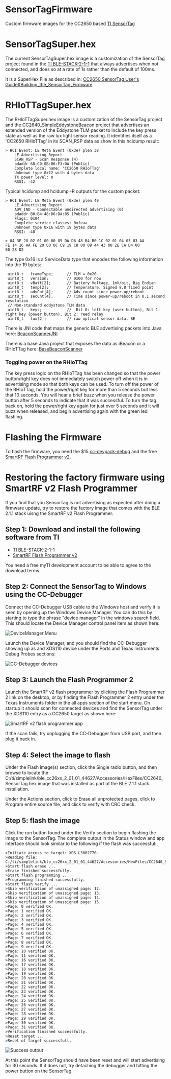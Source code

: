 # SensorTagFirmwareCustom firmware images for the CC2650 based [TI SensorTag](http://www.ti.com/ww/en/wireless_connectivity/sensortag2015/)# SensorTagSuper.hexThe current SensorTagSuper.hex image is a customization of the SensorTag project found in the [TI BLE-STACK-2-1-1](http://www.ti.com/tool/ble-stack) that always advertises when not connected, and does so at a rate of 1s rather than the default of 100ms.It is a SuperHex File as described in:[CC2650 SensorTag User's Guide#Building_the_SensorTag_Firmware](http://processors.wiki.ti.com/index.php/CC2650_SensorTag_User's_Guide#Building_the_SensorTag_Firmware)# RHIoTTagSuper.hexThe RHIoTTagSuper.hex image is a customization of the SensorTag project and the [CC2640_SimpleEddystoneBeacon](https://github.com/TI-LPRF-Software/CC2640_SimpleEddystoneBeacon) project that advertises an extended version of the Eddystone TLM packet to include the key press state as well as the raw lux light sensor reading. It identifies itself as a 'CC2650 RHIoTTag' in its SCAN_RSP data as show in this hcidump result:	> HCI Event: LE Meta Event (0x3e) plen 38    	LE Advertising Report      	SCAN_RSP - Scan Response (4)      	bdaddr 68:C9:0B:06:F3:0A (Public)      	Complete local name: 'CC2650 RHIoTTag'      	Unknown type 0x12 with 4 bytes data      	TX power level: 0      	RSSI: -42Typical hcidump  and hcidump -R outputs for the custom packet:	> HCI Event: LE Meta Event (0x3e) plen 40    	LE Advertising Report      	ADV_IND - Connectable undirected advertising (0)      	bdaddr B0:B4:48:D6:DA:85 (Public)      	Flags: 0x04      	Complete service classes: 0xfeaa      	Unknown type 0x16 with 19 bytes data      	RSSI: -48	> 04 3E 28 02 01 00 00 85 DA D6 48 B4 B0 1C 02 01 04 03 03 AA   	FE 14 16 AA FE 20 00 0C C9 19 C8 00 09 44 43 00 2E CA D4 00   	00 28 D2 The type 0x16 is a ServiceData type that encodes the following information into the 19 bytes:     uint8_t   frameType;      // TLM = 0x20     uint8_t   version;        // 0x00 for now     uint8_t   vBatt[2];       // Battery Voltage, 1mV/bit, Big Endian     uint8_t   temp[2];        // Temperature. Signed 8.8 fixed point     uint8_t   advCnt[4];      // Adv count since power-up/reboot     uint8_t   secCnt[4];      // Time since power-up/reboot in 0.1 second resolution     // Non-standard eddystone TLM data     uint8_t   keys;           //  Bit 0: left key (user button), Bit 1: right key (power button), Bit 2: reed relay     uint8_t   lux[2];         // raw optical sensor data, BEThere is JNI code that maps the generic BLE advertising packets into Java here: [BeaconScannerJNI](https://github.com/RHioTResearch/BeaconScannerJNI)There is a base Java project that exposes the data as iBeacon or a RHIoTTag here: [BaseBeaconScanner](https://github.com/RHioTResearch/BaseBeaconScanner)### Toggling power on the RHIoTTagThe key press logic on the RHIoTTag has been changed so that the power button/right key does not immediately switch power off when it is in advertising mode so that both keys can be used. To turn off the power of the RHIoTTag, hold the power/right key for more than 5 seconds but less that 10 seconds. You will hear a brief buzz when you release the power button after 5 seconds to indicate that it was successful. To turn the tag back on, hold the power/right key again for just over 5 seconds and it will buzz when released, and begin advertising again with the green led flashing.# Flashing the FirmwareTo flash the firmware, you need the $15 [cc-devpack-debug](http://www.ti.com/tool/cc-devpack-debug) and the free [SmartRF Flash Programmer v2](http://www.ti.com/tool/flash-programmer).# Restoring the factory firmware using SmartRF v2 Flash ProgrammerIf you find that you SensorTag is not advertising as expected after doing a firmware update, try to restore the factory image that comes with the BLE 2.1.1 stack uisng the SmartRF v2 Flash Programmer.## Step 1: Download and install the following software from TI* [TI BLE-STACK-2-1-1](http://www.ti.com/tool/ble-stack)* [SmartRF Flash Programmer v2](http://www.ti.com/tool/flash-programmer)You need a free myTI development account to be able to agree to the download terms.## Step 2: Connect the SensorTag to Windows using the CC-DebuggerConnect the CC-Debugger USB cable to the Windows host and verify it is seen by opening up the Windows Device Manager. You can do this by starting to type the phrase "device manager" in the windows search field. This should locate the Device Manager control panel item as shown here:![DeviceManager Menu](images/DeviceManagerSearch.png)Launch the Device Manager, and you should find the CC-Debugger showing up as and XDS110 device under the Ports and Texas Instruments Debug Probes sections:![CC-Debugger devices](images/DeviceManager.png)## Step 3: Launch the Flash Programmer 2Launch the SmartRF v2 flash programmer by clicking the Flash Programmer 2 link on the desktop, or by finding the Flash Programmer 2 entry under the Texas Instruments folder in the all apps section of the start menu. On startup it should scan for connected devices and find the SensorTag under the XDS110 entry as a CC2650 target as shown here:![SmartRF v2 flash programmer app](images/FlashProgrammer.png)If the scan fails, try unplugging the CC-Debugger from USB port, and then plug it back in.## Step 4: Select the image to flashUnder the Flash image(s) section, click the Single radio button, and then browse to locate the C:/ti/simplelink/ble_cc26xx_2_01_01_44627/Accessories/HexFiles/CC2640_SensorTag.hex image that was installed as part of the BLE 2.1.1 stack installation.Under the Actions section, click to Erase all unprotected pages, click to Program entire source file, and click to verify with CRC check.## Step 5: flash the imageClick the run button found under the Verify section to begin flashing the image to the SensorTag. The complete output in the Status window and app interface should look similar to the following if the flash was successful:	>Initiate access to target: XDS-L3002770.	>Reading file: C:/ti/simplelink/ble_cc26xx_2_01_01_44627/Accessories/HexFiles/CC2640_SensorTag.hex.	>Start flash erase ...	>Erase finished successfully.	>Start flash programming ...	>Programming finished successfully.	>Start flash verify ...	>Skip verification of unassigned page: 12.	>Skip verification of unassigned page: 13.	>Skip verification of unassigned page: 14.	>Skip verification of unassigned page: 15.	>Page: 0 verified OK.	>Page: 1 verified OK.	>Page: 2 verified OK.	>Page: 3 verified OK.	>Page: 4 verified OK.	>Page: 5 verified OK.	>Page: 6 verified OK.	>Page: 7 verified OK.	>Page: 8 verified OK.	>Page: 9 verified OK.	>Page: 10 verified OK.	>Page: 11 verified OK.	>Page: 16 verified OK.	>Page: 17 verified OK.	>Page: 18 verified OK.	>Page: 19 verified OK.	>Page: 20 verified OK.	>Page: 21 verified OK.	>Page: 22 verified OK.	>Page: 23 verified OK.	>Page: 24 verified OK.	>Page: 25 verified OK.	>Page: 26 verified OK.	>Page: 27 verified OK.	>Page: 28 verified OK.	>Page: 29 verified OK.	>Page: 30 verified OK.	>Page: 31 verified OK.	>Verification finished successfully.	>Reset target ...	>Reset of target successfull.![Success output](images/FlashProgrammerSuccess.png)At this point the SensorTag should have been reset and will start advertising for 30 seconds. If it does not, try detaching the debugger and hitting the power button on the SensorTag.
